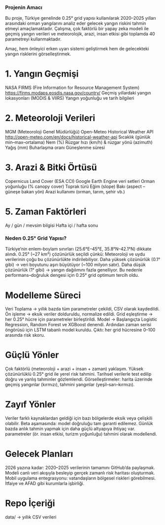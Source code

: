 ### Projenin Amacı ###

Bu proje, Türkiye genelinde 0.25° grid yapısı kullanılarak 2020–2025 yılları arasındaki orman yangılarını analiz eder gelecek yangın riskini tahmin etmeyi amaçlamaktadır.
Çalışma, çok faktörlü bir yapay zeka modeli ile geçmiş yangın verileri ve meteorolojik, arazi, insan etkisi gibi toplamda 40 parametreyi kullanmaktadır.

Amaç, hem önleyici erken uyarı sistemi geliştirmek hem de gelecekteki yangın risklerini görselleştirmek.


# 1. Yangın Geçmişi
NASA FIRMS (Fire Information for Resource Management System)
https://firms.modaps.eosdis.nasa.gov/country/
Geçmiş yıllardaki yangın lokasyonları (MODIS & VIIRS)
Yangın yoğunluğu ve tarih bilgileri

# 2. Meteoroloji Verileri
MGM (Meteoroloji Genel Müdürlüğü)
Open-Meteo Historical Weather API
http://open-meteo.com/en/docs/historical-weather-api
Sıcaklık (günlük min–max–ortalama)
Nem (%)
Rüzgar hızı (km/h) & rüzgar yönü (azimuth)
Yağış (mm)
Buharlaşma oranı
Güneşlenme süresi

# 3. Arazi & Bitki Örtüsü

Copernicus Land Cover (ESA CCI)
Google Earth Engine veri setleri
Orman yoğunluğu (% canopy cover)
Toprak türü
Eğim (slope)
Bakı (aspect – güneşe bakan yön)
Arazi kullanımı (orman, tarım, şehir vb.)

# 5. Zaman Faktörleri
Ay / gün / mevsim bilgisi
Hafta içi / hafta sonu

### Neden 0.25° Grid Yapısı?

Türkiye’nin enlem-boylam sınırları (25.6°E–45°E, 35.8°N–42.1°N) dikkate alındı.
0.25° (~27 km²) çözünürlük seçildi çünkü:
Meteoroloji ve uydu verilerinin çoğu bu çözünürlükte indirilebiliyor.
Daha yüksek çözünürlük (0.1° gibi) → veri boyutunu aşırı büyütüyor (~100 milyon satır).
Daha düşük çözünürlük (1° gibi) → yangın dağılımını fazla genelliyor.
Bu nedenle performans–doğruluk dengesi için 0.25° grid optimum tercih oldu.

# Modelleme Süreci

Veri Toplama → yıllık bazda tüm parametreler çekildi, CSV olarak kaydedildi.
Ön işleme → eksik veriler dolduruldu, normalize edildi.
Grid eşleştirme → her 0.25° hücre için parametreler birleştirildi.
Model →
Başlangıçta Logistic Regression, Random Forest ve XGBoost denendi.
Ardından zaman serisi öngörüsü için LSTM tabanlı model kuruldu.
Çıktı: her grid hücresine 0–100 arasında risk skoru.

# Güçlü Yönler

Çok faktörlü (meteoroloji + arazi + insan + zaman) yaklaşım.
Yüksek çözünürlüklü 0.25° grid ile yerel risk tahmini.
Tarihsel verilerle test edilip doğru ve yanlış tahminler gözlemlendi.
Görselleştirmeler: harita üzerinde geçmiş yangınlar (kırmızı), tahmini yangınlar (yeşil–sarı–kırmızı).

# Zayıf Yönler

Veriler farklı kaynaklardan geldiği için bazı bölgelerde eksik veya çelişkili olabilir.
Beta aşamasında: model doğruluğu tam garanti edilemez.
Günlük bazda anlık tahmin yapmak için daha güçlü altyapıya ihtiyaç var.
parametreler (ör. insan etkisi, turizm yoğunluğu) tahmini olarak modellendi.

# Gelecek Planları
2026 yazına kadar: 2020–2025 verilerinin tamamını GitHub’da paylaşmak.
Modeli canlı veri akışıyla besleyip gerçek zamanlı risk haritası oluşturmak.
Mobil uygulama entegrasyonu: vatandaşların bölgesel riskleri görebilmesi.
İtfaiye ve AFAD gibi kurumlarla işbirliği.

 
 # Repo İçeriği

data/ → yıllık CSV verileri







